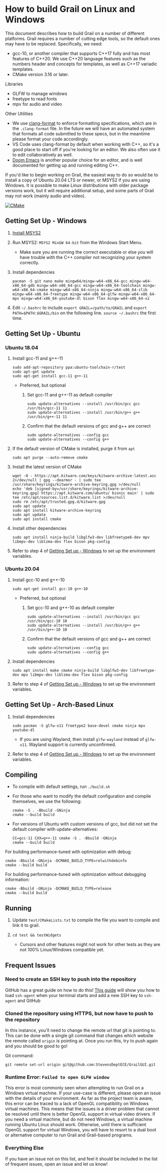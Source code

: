 # How to build Grail on Linux and Windows

This document describes how to build Grail on a number of different platforms.
Grail requires a number of cutting edge tools, so the default ones may have to
be replaced. Specifically, we need:

- gcc-10, or another compiler that supports C++17 fully and has most features of
  C++20. We use C++20 language features such as the numbers header and concepts
  for templates, as well as C++17 variadic templates.
- CMake version 3.16 or later.

Libraries

- GLFW to manage windows
- freetype to read fonts
- mpv for audio and video

Other Utilities

- We use [clang-format](https://clang.llvm.org/docs/ClangFormat.html) to enforce
  formatting specifications, which are in the `.clang-format` file. In the
  future we will have an automated system that formats all code submitted to
  these specs, but in the meantime please format your code accordingly.
- VS Code uses clang-format by default when working with C++, so it's a good
  place to start off if you're looking for an editor. We also often use it to
  edit collaboratively as well.
- [Doom Emacs](https://github.com/hlissner/doom-emacs) is another popular choice
  for an editor, and is well documented for getting up and running editing C++.

If you'd like to begin working on Grail, the easiest way to do so would be to
install a copy of Ubuntu 20.04 LTS or newer, or MSYS2 if you are using Windows.
It is possible to make Linux distributions with older package versions work, but
it will require additional setup, and some parts of Grail may not work (mainly
audio and video).

[![CMake](https://github.com/StevensDeptECE/GrailGUI/actions/workflows/cmake.yml/badge.svg?branch=main)](https://github.com/StevensDeptECE/GrailGUI/actions/workflows/cmake.yml)

## Getting Set Up - Windows

1. [Install MSYS2](https://www.msys2.org/)

2. Run MSYS2: `MSYS2 MinGW 64-bit` from the Windows Start Menu.

   - Make sure you are running the correct executable or else you will have
     trouble with the C++ compiler not recognizing your system correctly.

3. Install dependencies

   ```shell
   pacman -S git nano make mingw64/mingw-w64-x86_64-gcc mingw-w64-x86_64-gdb mingw-w64-x86_64-gcc mingw-w64-x86_64-toolchain mingw-w64-x86_64-cmake mingw-w64-x86_64-ninja mingw-w64-x86_64-zlib mingw-w64-x86_64-freetype mingw-w64-x86_64-glfw mingw-w64-x86_64-mpv mingw-w64-x86_64-youtube-dl bison flex mingw-w64-x86_64-xz
   ```

<!-- This may be possible to remove in the very near future, I've nearly removed all -->
<!-- references to the the environment variable from core parts of Grail. DK-->

4. Edit `~/.bashrc` to include `export GRAIL=/path/to/GRAIL` and
   `export PATH=$PATH:$GRAIL/bin` on the following line. `source ~/.bashrc` the
   first time.

## Getting Set Up - Ubuntu

### Ubuntu 18.04

1. Install gcc-11 and g++-11

   ```shell
   sudo add-apt-repository ppa:ubuntu-toolchain-r/test
   sudo apt-get update
   sudo apt-get install gcc-11 g++-11
   ```

   - Preferred, but optional

     1. Set gcc-11 and g++-11 as default compiler

        ```shell
        sudo update-alternatives --install /usr/bin/gcc gcc /usr/bin/gcc-11 11
        sudo update-alternatives --install /usr/bin/g++ g++ /usr/bin/g++-11 11
        ```

     2. Confirm that the default versions of gcc and g++ are correct

        ```shell
        sudo update-alternatives --config gcc
        sudo update-alternatives --config g++
        ```

2. If the default version of CMake is installed, purge it from `apt`

   ```shell
   sudo apt purge --auto-remove cmake
   ```

3. Install the latest version of CMake

   ```shell
   wget -O - https://apt.kitware.com/keys/kitware-archive-latest.asc 2>/dev/null | gpg --dearmor - | sudo tee /usr/share/keyrings/kitware-archive-keyring.gpg >/dev/null
   echo 'deb [signed-by=/usr/share/keyrings/kitware-archive-keyring.gpg] https://apt.kitware.com/ubuntu/ bionic main' | sudo tee /etc/apt/sources.list.d/kitware.list >/dev/null
   sudo rm /etc/apt/trusted.gpg.d/kitware.gpg
   sudo apt update
   sudo apt install kitware-archive-keyring
   sudo apt update
   sudo apt install cmake
   ```

4. Install other dependencies

   ```shell
   sudo apt install ninja-build libglfw3-dev libfreetype6-dev mpv libmpv-dev liblzma-dev flex bison pkg-config
   ```

5. Refer to step 4 of [Getting Set up - Windows](#getting-set-up---windows) to
   set up the environment variables.

### Ubuntu 20.04

1. Install gcc-10 and g++-10

   ```shell
   sudo apt-get install gcc-10 g++-10
   ```

   - Preferred, but optional

     1. Set gcc-10 and g++-10 as default compiler

        ```shell
        sudo update-alternatives --install /usr/bin/gcc gcc /usr/bin/gcc-10 10
        sudo update-alternatives --install /usr/bin/g++ g++ /usr/bin/g++-10 10
        ```

     2. Confirm that the default versions of gcc and g++ are correct

        ```shell
        sudo update-alternatives --config gcc
        sudo update-alternatives --config g++
        ```

2. Install dependencies

   ```shell
   sudo apt install make cmake ninja-build libglfw3-dev libfreetype-dev mpv libmpv-dev liblzma-dev flex bison pkg-config
   ```

3. Refer to step 4 of [Getting Set up - Windows](#getting-set-up---windows) to
   set up the environment variables.

## Getting Set Up - Arch-Based Linux

1. Install dependencies

   ```shell
   sudo pacman -S glfw-x11 freetype2 base-devel cmake ninja mpv youtube-dl

   ```

   - If you are using Wayland, then install `glfw-wayland` instead of
     `glfw-x11`. Wayland support is currently unconfirmed.

2. Refer to step 4 of [Getting Set up - Windows](#getting-set-up---windows) to
   set up the environment variables.

## Compiling

- To compile with default settings, run `./build.sh`
- For those who want to modify the default configuration and compile themselves,
  we use the following:

  ```shell
  cmake -S . -Bbuild -GNinja
  cmake --build build
  ```

- For versions of Ubuntu with custom versions of gcc, but did not set the
  default compiler with update-alternatives:

  ```shell
  CC=gcc-11 CXX=g++-11 cmake -S . -Bbuild -GNinja
  cmake --build build
  ```


For building performance-tuned with optimization with debug:
  ```shell
  cmake -Bbuild -GNinja -DCMAKE_BUILD_TYPE=relwithdebinfo
  cmake --build build
  ```

For building performance-tuned with optimization without debugging information:
  ```shell
  cmake -Bbuild -GNinja -DCMAKE_BUILD_TYPE=release
  cmake --build build
  ```


## Running

1. Update `test/CMakeLists.txt` to compile the file you want to compile and link
   it to grail.
2. `cd test && testWidgets`

   - Cursors and other features might not work for other tests as they are not
     100% Linux/Windows compatible yet.

## Frequent Issues

### Need to create an SSH key to push into the repository

GitHub has a great guide on how to do this!
[This guide](https://docs.github.com/en/github/authenticating-to-github/connecting-to-github-with-ssh/generating-a-new-ssh-key-and-adding-it-to-the-ssh-agent)
will show you how to load `ssh-agent` when your terminal starts and add a new
SSH key to `ssh-agent` and GitHub

### Cloned the repository using HTTPS, but now have to push to the repository

In this instance, you'll need to change the remote url that git is pointing to.
This can be done with a single git command that changes which website the remote
called `origin` is pointing at. Once you run this, try to push again and you
should be good to go!

Git command:

```shell
git remote set-url origin git@github.com:StevensDeptECE/GrailGUI.git
```

### Runtime Error: `Failed to open GLFW window`

This error is most commonly seen when attempting to run Grail on a Windows
virtual machine. If your use-case is different, please open an issue with the
details of your environment. As far as the project team is aware, this error can
be traced to a lack of OpenGL compatibility on Windows virtual machines. This
means that the issues is a driver problem that cannot be resolved until there is
better OpenGL support in virtual video drivers. If you need a virtual machine,
but do not need Windows, a virtual machine running Ubuntu Linux should work.
Otherwise, until there is sufficient OpenGL support for virtual Windows, you
will have to resort to a dual boot or alternative computer to run Grail and
Grail-based programs.

### Everything Else

If you have an issue not on this list, and feel it should be included in the
list of frequent issues, open an issue and let us know!
